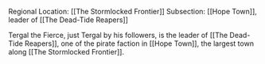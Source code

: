Regional Location: [[The Stormlocked Frontier]]
Subsection: [[Hope Town]], leader of [[The Dead-Tide Reapers]]

Tergal the Fierce, just Tergal by his followers, is the leader of [[The Dead-Tide Reapers]], one of the pirate faction in [[Hope Town]], the largest town along [[The Stormlocked Frontier]]. 